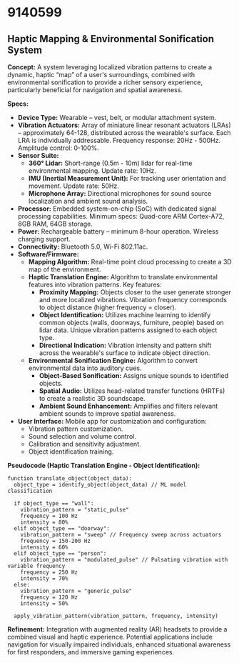 # 9140599

## Haptic Mapping & Environmental Sonification System

**Concept:** A system leveraging localized vibration patterns to create a dynamic, haptic “map” of a user's surroundings, combined with environmental sonification to provide a richer sensory experience, particularly beneficial for navigation and spatial awareness.

**Specs:**

*   **Device Type:** Wearable – vest, belt, or modular attachment system.
*   **Vibration Actuators:** Array of miniature linear resonant actuators (LRAs) – approximately 64-128, distributed across the wearable's surface.  Each LRA is individually addressable. Frequency response: 20Hz - 500Hz. Amplitude control: 0-100%.
*   **Sensor Suite:**
    *   **360° Lidar:**  Short-range (0.5m - 10m) lidar for real-time environmental mapping. Update rate: 10Hz.
    *   **IMU (Inertial Measurement Unit):**  For tracking user orientation and movement.  Update rate: 50Hz.
    *   **Microphone Array:**  Directional microphones for sound source localization and ambient sound analysis.
*   **Processor:** Embedded system-on-chip (SoC) with dedicated signal processing capabilities. Minimum specs: Quad-core ARM Cortex-A72, 8GB RAM, 64GB storage.
*   **Power:** Rechargeable battery – minimum 8-hour operation. Wireless charging support.
*   **Connectivity:** Bluetooth 5.0, Wi-Fi 802.11ac.
*   **Software/Firmware:**
    *   **Mapping Algorithm:**  Real-time point cloud processing to create a 3D map of the environment.
    *   **Haptic Translation Engine:**  Algorithm to translate environmental features into vibration patterns.  Key features:
        *   **Proximity Mapping:**  Objects closer to the user generate stronger and more localized vibrations. Vibration frequency corresponds to object distance (higher frequency = closer).
        *   **Object Identification:**  Utilizes machine learning to identify common objects (walls, doorways, furniture, people) based on lidar data. Unique vibration patterns assigned to each object type.
        *   **Directional Indication:**  Vibration intensity and pattern shift across the wearable's surface to indicate object direction.
    *   **Environmental Sonification Engine:**  Algorithm to convert environmental data into auditory cues.
        *   **Object-Based Sonification:**  Assigns unique sounds to identified objects.
        *   **Spatial Audio:**  Utilizes head-related transfer functions (HRTFs) to create a realistic 3D soundscape.
        *   **Ambient Sound Enhancement:**  Amplifies and filters relevant ambient sounds to improve spatial awareness.
*   **User Interface:** Mobile app for customization and configuration:
    *   Vibration pattern customization.
    *   Sound selection and volume control.
    *   Calibration and sensitivity adjustment.
    *   Object identification training.

**Pseudocode (Haptic Translation Engine - Object Identification):**

```
function translate_object(object_data):
  object_type = identify_object(object_data) // ML model classification

  if object_type == "wall":
    vibration_pattern = "static_pulse"
    frequency = 100 Hz
    intensity = 80%
  elif object_type == "doorway":
    vibration_pattern = "sweep" // Frequency sweep across actuators
    frequency = 150-200 Hz
    intensity = 60%
  elif object_type == "person":
    vibration_pattern = "modulated_pulse" // Pulsating vibration with variable frequency
    frequency = 250 Hz
    intensity = 70%
  else:
    vibration_pattern = "generic_pulse"
    frequency = 120 Hz
    intensity = 50%

  apply_vibration_pattern(vibration_pattern, frequency, intensity)
```

**Refinement:** Integration with augmented reality (AR) headsets to provide a combined visual and haptic experience. Potential applications include navigation for visually impaired individuals, enhanced situational awareness for first responders, and immersive gaming experiences.